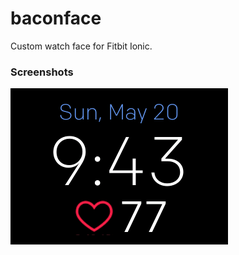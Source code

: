 # baconface

Custom watch face for Fitbit Ionic.

### Screenshots

![](dist/BaconFace-screenshot.png)
